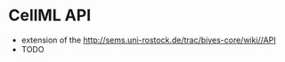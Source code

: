 CellML API 
===========
* extension of the http://sems.uni-rostock.de/trac/bives-core/wiki//API
* TODO